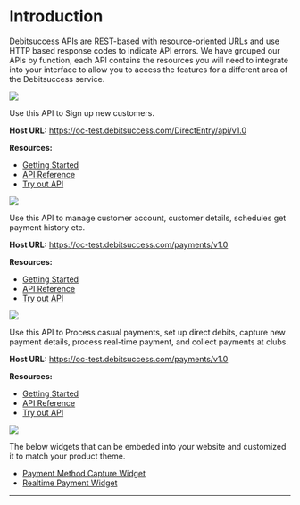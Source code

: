 # Introduction 
Debitsuccess APIs are REST-based with resource-oriented URLs and use HTTP based response codes to indicate API errors. We have grouped our APIs by function, each API contains the resources you will need to integrate into your interface to allow you to access the features for a different area of the Debitsuccess service.


<!--
type: tab
title: Customer Sign-up API
-->


![](https://drive.google.com/uc?export=view&id=1wPPYU8jy4qL02sUMw4plbrFeC_uTDF_E) 

Use this API to Sign up new customers.

**Host URL:** https://oc-test.debitsuccess.com/DirectEntry/api/v1.0

**Resources:**

- [Getting Started](https://debitsuccess.atlassian.net/wiki/spaces/DDE/pages/1301282979/Customer+Sign-up)
- [API Reference](https://debitsuccess.stoplight.io/docs/debitsuccess-api/Customer-Sign-up-API.v1.yaml)
- [Try out API](https://debitsuccess.stoplight.io/docs/debitsuccess-api/Customer-Sign-up-API.v1.yaml/paths/~1accounttemplates/post)

<!--
type: tab
title: Customer Services API
-->

![](https://drive.google.com/uc?export=view&id=1gmkI7FnAhla_QJXDPIksTD10vdrS_hU3)

Use this API to manage customer account, customer details, schedules get payment history etc.

**Host URL:** https://oc-test.debitsuccess.com/payments/v1.0

**Resources:** 

- [Getting Started](https://debitsuccess.atlassian.net/wiki/spaces/DDE/pages/1709736204/Customer+Services)
- [API Reference](https://debitsuccess.stoplight.io/docs/debitsuccess-api/CustomerServicesApi.yaml)
- [Try out API](https://debitsuccess.stoplight.io/docs/debitsuccess-api/CustomerServicesApi.yaml/paths/~1customers/post)

<!--
type: tab
title: Payments API
-->

![](https://drive.google.com/uc?export=view&id=1JayBpSpqPi6tTsozcnd2D7KesIjHALd6)

Use this API to Process casual payments, set up direct debits, capture new payment details, process real-time payment, and collect payments at clubs.

**Host URL:** https://oc-test.debitsuccess.com/payments/v1.0

**Resources:**  


- [Getting Started](https://debitsuccess.atlassian.net/wiki/spaces/DDE/pages/1709082493/Payments)
- [API Reference](https://debitsuccess.stoplight.io/docs/debitsuccess-api/PaymentsAPI.v1.json)
- [Try out API](https://debitsuccess.stoplight.io/docs/debitsuccess-api/PaymentsAPI.v1.json/paths/~1account~1creditcard/post)

<!--
type: tab
title: Widgets
-->

![](https://drive.google.com/uc?export=view&id=1VrjRQqDmjB5tNIJZL9kgfODk8XvEECmP)

The below widgets that can be embeded into your website and customized it to match your product theme. 


- [Payment Method Capture Widget](../Widgets/Payment-Capture-Widget.md)
- [Realtime Payment Widget](../Widgets/Real-time-payment-widget.md)

<!-- type: tab-end -->

*****

